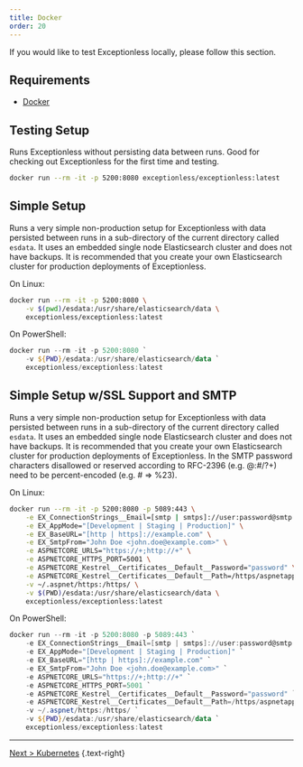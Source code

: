 ```yaml
---
title: Docker
order: 20
---
```

If you would like to test Exceptionless locally, please follow this section.

## Requirements

* [Docker](https://www.docker.com)

## Testing Setup

Runs Exceptionless without persisting data between runs. Good for checking out Exceptionless for the first time and testing.

```bash
docker run --rm -it -p 5200:8080 exceptionless/exceptionless:latest
```

## Simple Setup

Runs a very simple non-production setup for Exceptionless with data persisted between runs in a sub-directory of the current directory called `esdata`. It uses an embedded single node Elasticsearch cluster and does not have backups. It is recommended that you create your own Elasticsearch cluster for production deployments of Exceptionless.

On Linux:

```bash
docker run --rm -it -p 5200:8080 \
    -v $(pwd)/esdata:/usr/share/elasticsearch/data \
    exceptionless/exceptionless:latest
```

On PowerShell:

```powershell
docker run --rm -it -p 5200:8080 `
    -v ${PWD}/esdata:/usr/share/elasticsearch/data `
    exceptionless/exceptionless:latest
```

## Simple Setup w/SSL Support and SMTP

Runs a very simple non-production setup for Exceptionless with data persisted between runs in a sub-directory of the current directory called `esdata`. It uses an embedded single node Elasticsearch cluster and does not have backups. It is recommended that you create your own Elasticsearch cluster for production deployments of Exceptionless. In the SMTP password characters disallowed or reserved according to RFC-2396 (e.g. @:#/?+) need to be percent-encoded (e.g. # => %23).

On Linux:

```bash
docker run --rm -it -p 5200:8080 -p 5089:443 \
    -e EX_ConnectionStrings__Email=[smtp | smtps]://user:password@smtp.host.com:587 \
    -e EX_AppMode="[Development | Staging | Production]" \
    -e EX_BaseURL="[http | https]://example.com" \
    -e EX_SmtpFrom="John Doe <john.doe@example.com>" \
    -e ASPNETCORE_URLS="https://+;http://+" \
    -e ASPNETCORE_HTTPS_PORT=5001 \
    -e ASPNETCORE_Kestrel__Certificates__Default__Password="password" \
    -e ASPNETCORE_Kestrel__Certificates__Default__Path=/https/aspnetapp.pfx \
    -v ~/.aspnet/https:/https/ \
    -v $(PWD)/esdata:/usr/share/elasticsearch/data \
    exceptionless/exceptionless:latest
```

On PowerShell:

```powershell
docker run --rm -it -p 5200:8080 -p 5089:443 `
    -e EX_ConnectionStrings__Email=[smtp | smtps]://user:password@smtp.host.com:587 \
    -e EX_AppMode="[Development | Staging | Production]" `
    -e EX_BaseURL="[http | https]://example.com" `
    -e EX_SmtpFrom="John Doe <john.doe@example.com>" `
    -e ASPNETCORE_URLS="https://+;http://+" `
    -e ASPNETCORE_HTTPS_PORT=5001 `
    -e ASPNETCORE_Kestrel__Certificates__Default__Password="password" `
    -e ASPNETCORE_Kestrel__Certificates__Default__Path=/https/aspnetapp.pfx `
    -v ~/.aspnet/https:/https/ `
    -v ${PWD}/esdata:/usr/share/elasticsearch/data `
    exceptionless/exceptionless:latest
```

---

[Next > Kubernetes](kubernetes.md) {.text-right}
